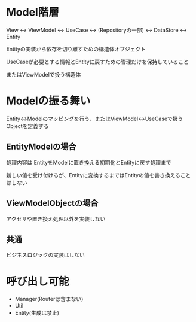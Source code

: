 # Model階層

View ↔︎ ViewModel ↔︎ UseCase ↔︎ (Repositoryの一部) ↔︎ DataStore ↔︎ Entity

Entityの実装から依存を切り離すための構造体オブジェクト

UseCaseが必要とする情報とEntityに戻すための管理だけを保持していること

またはViewModelで扱う構造体

# Modelの振る舞い
Entity↔︎Modelのマッピングを行う、またはViewModel↔︎UseCaseで扱うObjectを定義する

## EntityModelの場合

処理内容は EntityをModelに置き換える初期化とEntityに戻す処理まで

新しい値を受け付けるが、Entityに変換するまではEntityの値を書き換えることはしない

## ViewModelObjectの場合

アクセサや置き換え処理以外を実装しない

## 共通

ビジネスロジックの実装はしない

# 呼び出し可能

- Manager(Routerは含まない)
- Util
- Entity(生成は禁止)

